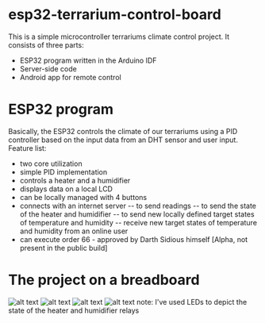 # esp32-terrarium-control-board

This is a simple microcontroller terrariums climate control project. It consists of three parts:
- ESP32 program written in the Arduino IDF
- Server-side code
- Android app for remote control

# ESP32 program
Basically, the ESP32 controls the climate of our terrariums using a PID controller based on the input data from an DHT sensor and user input. Feature list:
- two core utilization
- simple PID implementation
- controls a heater and a humidifier
- displays data on a local LCD
- can be locally managed with 4 buttons
- connects with an internet server
-- to send readings
-- to send the state of the heater and humidifier
-- to send new locally defined target states of temperature and humidity
-- receive new target states of temperature and humidity from an online user
- can execute order 66 - approved by Darth Sidious himself [Alpha, not present in the public build]

# The project on a breadboard

![alt text](https://github.com/Asteliks/esp32-terrarium-control-board/blob/master/Pictures/IMG_3757.JPG)
![alt text](https://github.com/Asteliks/esp32-terrarium-control-board/blob/master/Pictures/IMG_3758.JPG)
![alt text](https://github.com/Asteliks/esp32-terrarium-control-board/blob/master/Pictures/IMG_3759.JPG)
![alt text](https://github.com/Asteliks/esp32-terrarium-control-board/blob/master/Pictures/IMG_3760.JPG)
note: I've used LEDs to depict the state of the heater and humidifier relays
